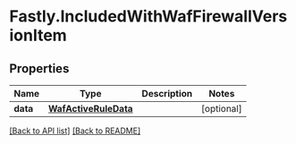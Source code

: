 # Fastly.IncludedWithWafFirewallVersionItem

## Properties

Name | Type | Description | Notes
------------ | ------------- | ------------- | -------------
**data** | [**WafActiveRuleData**](WafActiveRuleData.md) |  | [optional] 


[[Back to API list]](../../README.md#endpoints) [[Back to README]](../../README.md)
